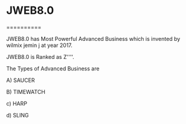 # JWEB8.0
==========

JWEB8.0  has  Most  Powerful   Advanced  Business   which   is   invented  by  wilmix jemin j  at  year  2017.

JWEB8.0  is  Ranked   as   Z''''.

The  Types  of  Advanced Business  are    


A)  SAUCER

B)  TIMEWATCH

c) HARP

d) SLING
